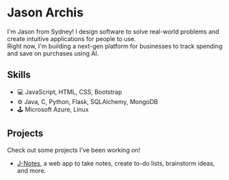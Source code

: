 # Jason Archis
I'm Jason from Sydney! I design software to solve real-world problems and create intuitive applications for people to use.  
Right now, I'm building a next-gen platform for businesses to track spending and save on purchases using AI.

## Skills
* 💻 JavaScript, HTML, CSS, Bootstrap
* ⚙️ Java, C, Python, Flask, SQLAlchemy, MongoDB
* 🕹️ Microsoft Azure, Linux

## Projects
Check out some projects I've been working on!  
* [J-Notes](https://github.com/jasonarchis/JNotes-WebApp), a web app to take notes, create to-do lists, brainstorm ideas, and more.

